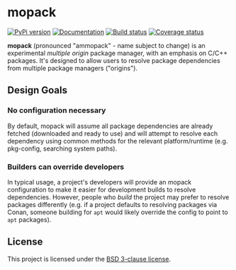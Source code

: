 # mopack

[![PyPi version][pypi-image]][pypi-link]
[![Documentation][documentation-image]][documentation-link]
[![Build status][ci-image]][ci-link]
[![Coverage status][codecov-image]][codecov-link]

**mopack** (pronounced "ammopack" - name subject to change) is an experimental
*multiple origin* package manager, with an emphasis on C/C++ packages. It's
designed to allow users to resolve package dependencies from multiple package
managers ("origins").

## Design Goals

### No configuration necessary

By default, mopack will assume all package dependencies are already fetched
(downloaded and ready to use) and will attempt to resolve each dependency using
common methods for the relevant platform/runtime (e.g. pkg-config, searching
system paths).

### Builders can override developers

In typical usage, a project's developers will provide an mopack configuration to
make it easier for development builds to resolve dependencies. However, people
who *build* the project may prefer to resolve packages differently (e.g. if a
project defaults to resolving packages via Conan, someone building for `apt`
would likely override the config to point to `apt` packages).

## License

This project is licensed under the [BSD 3-clause license](LICENSE).

[pypi-image]: https://img.shields.io/pypi/v/mopack.svg
[pypi-link]: https://pypi.python.org/pypi/mopack
[documentation-image]: https://img.shields.io/badge/docs-mopack-blue.svg
[documentation-link]: https://jimporter.github.io/mopack/
[ci-image]: https://github.com/jimporter/mopack/workflows/build/badge.svg
[ci-link]: https://github.com/jimporter/mopack/actions?query=branch%3Amaster+workflow%3Abuild
[codecov-image]: https://codecov.io/gh/jimporter/mopack/branch/master/graph/badge.svg
[codecov-link]: https://codecov.io/gh/jimporter/mopack
